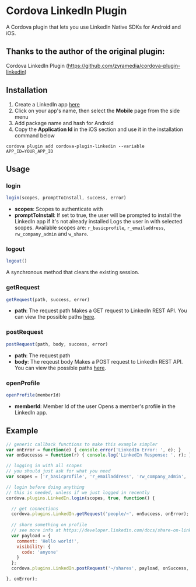 # Cordova LinkedIn Plugin
A Cordova plugin that lets you use LinkedIn Native SDKs for Android and iOS.

## Thanks to the author of the original plugin:

Cordova LinkedIn Plugin (https://github.com/zyramedia/cordova-plugin-linkedin)

## Installation
1. Create a LinkedIn app [here](https://www.linkedin.com/developer/apps)
2. Click on your app's name, then select the **Mobile** page from the side menu
3. Add package name and hash for Android
4. Copy the **Application Id** in the iOS section and use it in the installation command below

```
cordova plugin add cordova-plugin-linkedin --variable APP_ID=YOUR_APP_ID
```

## Usage

### login
```js
login(scopes, promptToInstall, success, error)
```
* **scopes**: Scopes to authenticate with
* **promptToInstall**: If set to true, the user will be prompted to install the LinkedIn app if it's not already installed
Logs the user in with selected scopes. Available scopes are: `r_basicprofile`, `r_emailaddress`, `rw_company_admin` and `w_share`.

### logout
```js
logout()
```
A synchronous method that clears the existing session.

### getRequest
```js
getRequest(path, success, error)
```
* **path**: The request path
Makes a GET request to LinkedIn REST API. You can view the possible paths [here](https://developer.linkedin.com/docs).

### postRequest
```js
postRequest(path, body, success, error)
```
* **path**: The request path
* **body**: The reqeust body
Makes a POST request to LinkedIn REST API. You can view the possible paths [here](https://developer.linkedin.com/docs).

### openProfile
```js
openProfile(memberId)
```
* **memberId**: Member Id of the user
Opens a member's profile in the LinkedIn app.


## Example
```js
// generic callback functions to make this example simpler
var onError = function(e) { console.error('LinkedIn Error: ', e); }
var onSuccesss = function(r) { console.log('LinkedIn Response: ', r); }

// logging in with all scopes
// you should just ask for what you need
var scopes = ['r_basicprofile', 'r_emailaddress', 'rw_company_admin', 'w_share'];

// login before doing anything
// this is needed, unless if we just logged in recently
cordova.plugins.LinkedIn.login(scopes, true, function() {

  // get connections
  cordova.plugins.LinkedIn.getRequest('people/~', onSuccess, onError);
  
  // share something on profile
  // see more info at https://developer.linkedin.com/docs/share-on-linkedin
  var payload = {
    comment: 'Hello world!',
    visibility: {
      code: 'anyone'
    }
  };
  cordova.plugins.LinkedIn.postRequest('~/shares', payload, onSuccess, onError);

}, onError);

```
